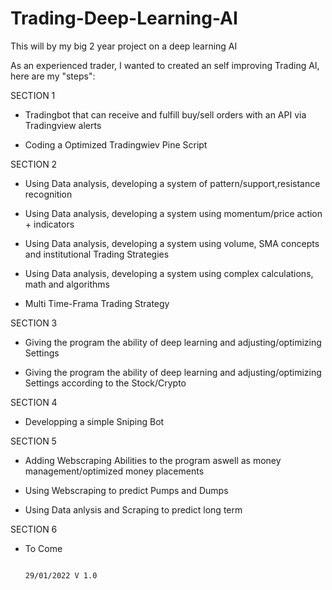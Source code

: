 # Trading-Deep-Learning-AI
This will by my big 2 year project on a deep learning AI 

As an experienced trader, I wanted to created an self improving Trading AI, here are my "steps":


SECTION 1

- Tradingbot that can receive and fulfill buy/sell orders with an API via Tradingview alerts

- Coding a Optimized Tradingwiev Pine Script

SECTION 2

- Using Data analysis, developing a system of pattern/support,resistance recognition

- Using Data analysis, developing a system using momentum/price action + indicators

- Using Data analysis, developing a system using volume, SMA concepts and institutional Trading Strategies

- Using Data analysis, developing a system using complex calculations, math and algorithms

- Multi Time-Frama Trading Strategy

SECTION 3

- Giving the program the ability of deep learning and adjusting/optimizing Settings

- Giving the program the ability of deep learning and adjusting/optimizing Settings according to the Stock/Crypto


SECTION 4

- Developping a simple Sniping Bot


SECTION 5

- Adding Webscraping Abilities to the program aswell as money management/optimized money placements

- Using Webscraping to predict Pumps and Dumps

- Using Data anlysis and Scraping to predict long term


SECTION 6

- To Come


                                                                                                             29/01/2022 V 1.0
